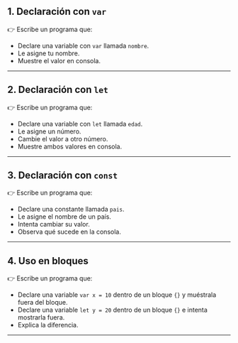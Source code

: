 ## 1. Declaración con `var`
👉 Escribe un programa que:  
- Declare una variable con `var` llamada `nombre`.  
- Le asigne tu nombre.  
- Muestre el valor en consola.  

---

## 2. Declaración con `let`
👉 Escribe un programa que:  
- Declare una variable con `let` llamada `edad`.  
- Le asigne un número.  
- Cambie el valor a otro número.  
- Muestre ambos valores en consola.  

---

## 3. Declaración con `const`
👉 Escribe un programa que:  
- Declare una constante llamada `pais`.  
- Le asigne el nombre de un país.  
- Intenta cambiar su valor.  
- Observa qué sucede en la consola.  

---

## 4. Uso en bloques
👉 Escribe un programa que:  
- Declare una variable `var x = 10` dentro de un bloque `{}` y muéstrala fuera del bloque.  
- Declare una variable `let y = 20` dentro de un bloque `{}` e intenta mostrarla fuera.  
- Explica la diferencia.  

---
